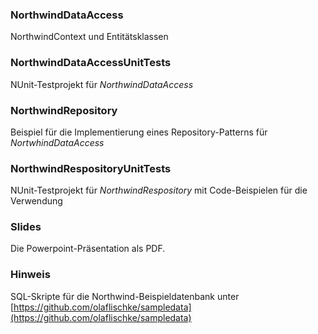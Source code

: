 ### NorthwindDataAccess
NorthwindContext und Entitätsklassen

### NorthwindDataAccessUnitTests
NUnit-Testprojekt für *NorthwindDataAccess*

### NorthwindRepository
Beispiel für die Implementierung eines Repository-Patterns für *NortwhindDataAccess*

### NorthwindRespositoryUnitTests
NUnit-Testprojekt für *NorthwindRespository* mit Code-Beispielen für die Verwendung

### Slides
Die Powerpoint-Präsentation als PDF.

### Hinweis
SQL-Skripte für die Northwind-Beispieldatenbank unter [https://github.com/olaflischke/sampledata](https://github.com/olaflischke/sampledata)
